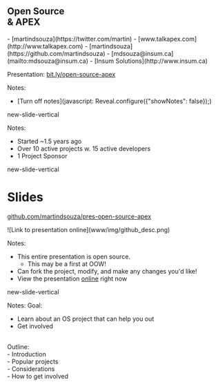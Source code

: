 ## Open Source </br> & APEX

<p class="no-bullet"></p>
- <i class="fa fa-twitter"></i> [martindsouza](https://twitter.com/martin)
- <i class="fa fa-rss"></i> [www.talkapex.com](http://www.talkapex.com)
- <i class="fa fa-github"></i> [martindsouza](https://github.com/martindsouza)
- <i class="fa fa-envelope-o"></i> [mdsouza@insum.ca](mailto:mdsouza@insum.ca)
- <i class="fa fa-building-o"></i> [Insum Solutions](http://www.insum.ca)

Presentation: [bit.ly/open-source-apex](http://martindsouza.github.io/pres-open-source-apex/)

Notes:
- [Turn off notes](javascript: Reveal.configure({"showNotes": false}&#41;;)

new-slide-vertical
<!-- .slide: data-background="#000000" -->

Notes:
- Started ~1.5 years ago</br>
- Over 10 active projects w. 15 active developers</br>
- 1 Project Sponsor

new-slide-vertical

# Slides
<i class="fa fa-github"></i> [github.com/martindsouza/pres-open-source-apex](https://github.com/martindsouza/pres-open-source-apex)

<p class="fragment">![Link to presentation online](www/img/github_desc.png)<p>

Notes:
- This entire presentation is open source.<br>
  - This may be a first at OOW! <br>
- Can fork the project, modify, and make any changes you'd like!<br>
- View the presentation [online](http://martindsouza.github.io/pres-open-source-apex/) right now


new-slide-vertical

Notes:
Goal:<br>
- Learn about an OS project that can help you out<br>
- Get involved<br>
<br>
Outline:<br>
- Introduction<br>
- Popular projects<br>
- Considerations<br>
- How to get involved<br>
